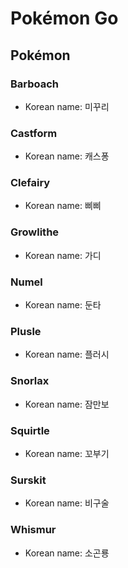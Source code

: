 # Pokémon Go

## Pokémon
### Barboach
* Korean name: 미꾸리

### Castform
* Korean name: 캐스퐁

### Clefairy
* Korean name: 삐삐

### Growlithe
* Korean name: 가디

### Numel
* Korean name: 둔타

### Plusle
* Korean name: 플러시

### Snorlax
* Korean name: 잠만보

### Squirtle
* Korean name: 꼬부기

### Surskit
* Korean name: 비구술

### Whismur
* Korean name: 소곤룡
